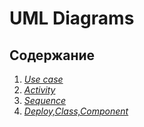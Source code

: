 # UML Diagrams 
## Содержание  
1. *[Use case](https://github.com/KabarykhaVictor750504/SPoH/blob/master/Diagrams/Use%20case/Readme.md)*
2. *[Activity](https://github.com/KabarykhaVictor750504/SPoH/blob/master/Diagrams/Activity/Readme.md)*
3. *[Sequence](https://github.com/KabarykhaVictor750504/SPoH/blob/master/Diagrams/Sequence/Readme.md)*
4. *[Deploy,Class,Component](https://github.com/KabarykhaVictor750504/SPoH/blob/master/Diagrams/DCC/Readme.md)*

